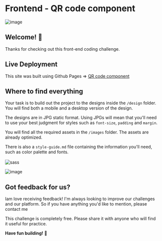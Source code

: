 # Frontend - QR code component

![image](https://user-images.githubusercontent.com/65852150/154479704-2b3182e0-6be2-4179-90c8-d6bc5f114277.png)



## Welcome! 👋

Thanks for checking out this front-end coding challenge.

## Live Deployment
This site was built using Github Pages => [QR code component](https://jankee92pl.github.io/QR-Code-Component-Hub/)




## Where to find everything

Your task is to build out the project to the designs inside the `/design` folder. You will find both a mobile and a desktop version of the design. 

The designs are in JPG static format. Using JPGs will mean that you'll need to use your best judgment for styles such as `font-size`, `padding` and `margin`. 

You will find all the required assets in the `/images` folder. The assets are already optimized.

There is also a `style-guide.md` file containing the information you'll need, such as color palette and fonts.
</br></br>
![sass](https://user-images.githubusercontent.com/65852150/154480429-978bdf22-64fe-44b0-bfd3-4b250ba49773.png)

![image](https://user-images.githubusercontent.com/65852150/154479789-58f2fdbb-af82-4780-9108-6558c0db6eb5.png)


## Got feedback for us?

Iam  love receiving feedback! I'm always looking to improve our challenges and our platform. So if you have anything you'd like to mention, please contact me

This challenge is completely free. Please share it with anyone who will find it useful for practice.

**Have fun building!** 🚀
